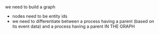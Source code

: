 we need to build a graph
  - nodes need to be entity ids
  - we need to differentiate between a process having a parent (based on its event data) and a process having a parent IN THE GRAPH
